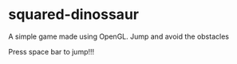 # squared-dinossaur
A simple game made using OpenGL. Jump and avoid the obstacles

Press space bar to jump!!!
